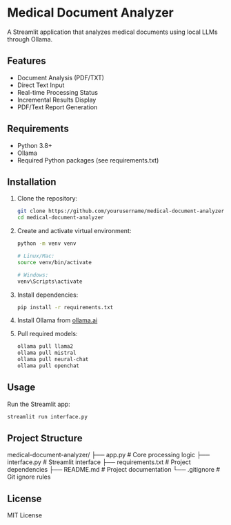 # Medical Document Analyzer

A Streamlit application that analyzes medical documents using local LLMs through Ollama.

## Features

- Document Analysis (PDF/TXT)
- Direct Text Input
- Real-time Processing Status
- Incremental Results Display
- PDF/Text Report Generation

## Requirements

- Python 3.8+
- Ollama
- Required Python packages (see requirements.txt)

## Installation

1. Clone the repository:

   ```bash
   git clone https://github.com/yourusername/medical-document-analyzer.git
   cd medical-document-analyzer
   ```

2. Create and activate virtual environment:

   ```bash
   python -m venv venv

   # Linux/Mac:
   source venv/bin/activate

   # Windows:
   venv\Scripts\activate
   ```

3. Install dependencies:

   ```bash
   pip install -r requirements.txt
   ```

4. Install Ollama from [ollama.ai](https://ollama.ai)

5. Pull required models:
   ```bash
   ollama pull llama2
   ollama pull mistral
   ollama pull neural-chat
   ollama pull openchat
   ```

## Usage

Run the Streamlit app:

```bash
streamlit run interface.py
```

## Project Structure

medical-document-analyzer/
├── app.py # Core processing logic
├── interface.py # Streamlit interface
├── requirements.txt # Project dependencies
├── README.md # Project documentation
└── .gitignore # Git ignore rules

## License

MIT License
